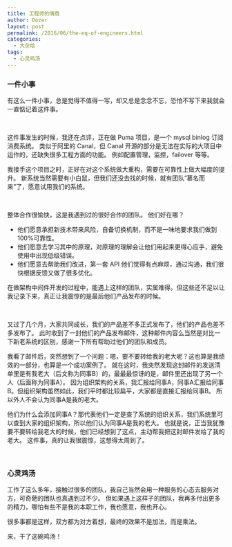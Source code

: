 ```yaml
---
title: 工程师的情商
author: Dozer
layout: post
permalink: /2016/06/the-eq-of-engineers.html
categories:
  - 大杂烩
tags:
  - 心灵鸡汤
---
```


### 一件小事

有这么一件小事，总是觉得不值得一写，却又总是念念不忘，恐怕不写下来我就会一直惦记着这件事。


<!--more-->

&nbsp;

这件事发生的时候，我还在点评，正在做 Puma 项目，是一个 mysql binlog 订阅消费系统。
类似于阿里的 Canal，但 Canal 开源的部分是无法在实际的大项目中运作的，还缺失很多工程方面的功能。
例如配置管理，监控，failover 等等。

我接手这个项目之时，正好在对这个系统做大重构，需要在可靠性上做大幅度的提升。
新系统当然需要有小白鼠，但我们还没去找的时候，就有团队“慕名而来”了，愿意试用我们的系统。

&nbsp;

整体合作很愉快，这是我遇到过的很好合作的团队。
他们好在哪？

* 他们愿意承担新技术带来风险，自备切换机制，而不是一味地要求我们做到100%可靠性。
* 他们愿意去学习其中的原理，对原理的理解会让他们用起来更得心应手，避免使用中出现低级错误。
* 他们愿意去帮助我们改进，第一套 API 他们觉得有点麻烦，通过沟通，我们很快根据反馈又做了很多优化。

在做架构中间件开发的过程中，能遇上这样的团队，实属难得。但这些还不足以让我记录下来，真正让我震惊的是最后他们产品发布的时候。

&nbsp;

又过了几个月，大家共同成长，我们的产品差不多正式发布了，他们的产品也差不多发布了。
此时收到了一封他们的产品发布邮件，这种邮件内容么当然是对比一下新老系统的区别，感谢一下所有帮助过他们的团队和成员。

我看了邮件后，突然想到了一个问题：嗯，要不要转给我的老大呢？这也算是我绩效的一部分，也算是一个成功案例了。
就在这时，我突然发现这封邮件的发送清单里是有我老大（后文称为同事B）的，最最最惊讶的是，邮件里还出现了另一个人（后面称为同事A）。
因为组织架构的关系，我汇报给同事A，同事A汇报给同事B。但组织架构虽然如此，我们平时都比较扁平，大家都是直接汇报给同事B。
所以外人不会认为同事A是我的老大。

他们为什么会添加同事A？那代表他们一定是查了系统的组织关系，我们系统里可以查到大家的组织架构，所以他们认为同事A是我的老大。
也就是说，正当我犹豫要不要转给我老大的时候，他们已经想到了这点，主动帮我把这封邮件发给了我的老大。
这件事，真的让我很震惊，这想得太周到了。

&nbsp;

### 心灵鸡汤

工作了这么多年，接触过很多的团队，我自己当然会用一种服务的心态去服务对方，可奇葩的团队也真遇到过不少。
但如果遇上这样子的团队，我再多付出更多的精力，哪怕有些不是我的本职工作，我也愿意，我也开心。

很多事都是这样，双方都为对方着想，最终的效果不是加法，而是乘法。

来，干了这碗鸡汤！
